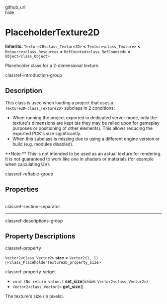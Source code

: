 github\_url  
hide

# PlaceholderTexture2D

**Inherits:** `Texture2D<class_Texture2D>` **&lt;**
`Texture<class_Texture>` **&lt;** `Resource<class_Resource>` **&lt;**
`RefCounted<class_RefCounted>` **&lt;** `Object<class_Object>`

Placeholder class for a 2-dimensional texture.

classref-introduction-group

## Description

This class is used when loading a project that uses a
`Texture2D<class_Texture2D>` subclass in 2 conditions:

-   When running the project exported in dedicated server mode, only the
    texture's dimensions are kept (as they may be relied upon for
    gameplay purposes or positioning of other elements). This allows
    reducing the exported PCK's size significantly.
-   When this subclass is missing due to using a different engine
    version or build (e.g. modules disabled).

\*\*Note:\*\* This is not intended to be used as an actual texture for
rendering. It is not guaranteed to work like one in shaders or materials
(for example when calculating UV).

classref-reftable-group

## Properties

<table>
<tbody>
<tr>
</tr>
<tr>
</tr>
</tbody>
</table>

classref-section-separator

------------------------------------------------------------------------

classref-descriptions-group

## Property Descriptions

classref-property

`Vector2<class_Vector2>` **size** = `Vector2(1, 1)`
`🔗<class_PlaceholderTexture2D_property_size>`

classref-property-setget

-   `void (No return value.)` **set\_size**(value:
    `Vector2<class_Vector2>`)
-   `Vector2<class_Vector2>` **get\_size**()

The texture's size (in pixels).
